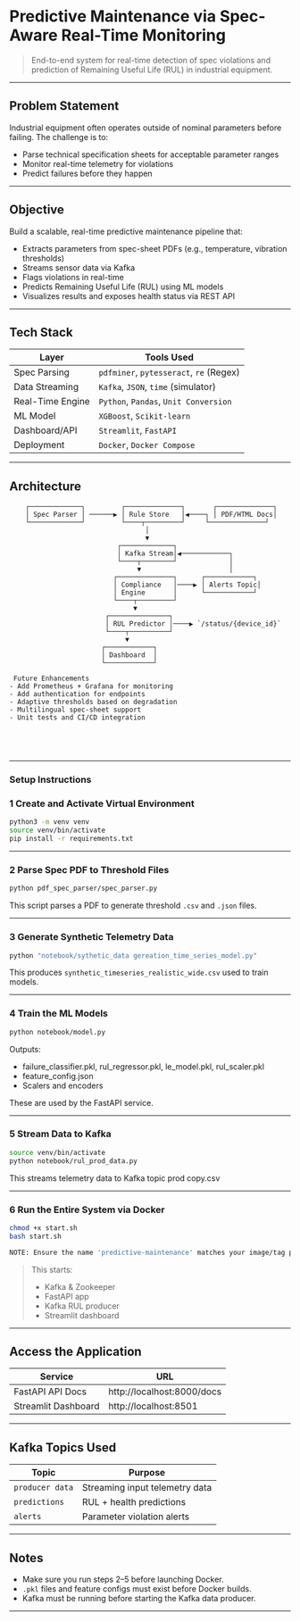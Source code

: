 #  Predictive Maintenance via Spec-Aware Real-Time Monitoring

> End-to-end system for real-time detection of spec violations and prediction of Remaining Useful Life (RUL) in industrial equipment.

---

##  Problem Statement

Industrial equipment often operates outside of nominal parameters before failing. The challenge is to:
- Parse technical specification sheets for acceptable parameter ranges
- Monitor real-time telemetry for violations
- Predict failures before they happen

---

##  Objective

Build a scalable, real-time predictive maintenance pipeline that:
- Extracts parameters from spec-sheet PDFs (e.g., temperature, vibration thresholds)
- Streams sensor data via Kafka
- Flags violations in real-time
- Predicts Remaining Useful Life (RUL) using ML models
- Visualizes results and exposes health status via REST API

---

##  Tech Stack

| Layer              | Tools Used                              |
|-------------------|------------------------------------------|
| Spec Parsing       | `pdfminer`, `pytesseract`, `re` (Regex) |
| Data Streaming     | `Kafka`, `JSON`, `time` (simulator)     |
| Real-Time Engine   | `Python`, `Pandas`, `Unit Conversion`   |
| ML Model           | `XGBoost`, `Scikit-learn`               |
| Dashboard/API      | `Streamlit`, `FastAPI`                  |
| Deployment         | `Docker`, `Docker Compose`              |

---

##  Architecture

```text
    ┌─────────────┐         ┌──────────────┐       ┌──────────────┐
    │ Spec Parser │ ──────▶ │ Rule Store   │◀────┐ │ PDF/HTML Docs│
    └─────────────┘         └────┬─────────┘     └──────────────┘
                                  │
                                  ▼
                           ┌─────────────┐
                           │ Kafka Stream│◀────────────┐
                           └────┬────────┘             │
                                ▼                      │
                          ┌──────────────┐      ┌────────────┐
                          │ Compliance   │────▶ │ Alerts Topic│
                          │ Engine       │      └────────────┘
                          └────┬─────────┘
                               ▼
                        ┌───────────────┐
                        │ RUL Predictor │────▶ `/status/{device_id}`
                        └────┬──────────┘
                             ▼
                       ┌────────────┐
                       │ Dashboard  │
                       └────────────┘

 Future Enhancements
- Add Prometheus + Grafana for monitoring
- Add authentication for endpoints
- Adaptive thresholds based on degradation
- Multilingual spec-sheet support
- Unit tests and CI/CD integration



 
 ```

---

###   Setup Instructions


### 1 Create and Activate Virtual Environment

```bash
python3 -m venv venv
source venv/bin/activate
pip install -r requirements.txt
```

---

### 2 Parse Spec PDF to Threshold Files

```bash
python pdf_spec_parser/spec_parser.py
```

This script parses a PDF to generate threshold `.csv` and `.json` files.

---

### 3 Generate Synthetic Telemetry Data

```bash
python "notebook/sythetic_data gereation_time_series_model.py"
```

This produces `synthetic_timeseries_realistic_wide.csv` used to train models.

---

### 4 Train the ML Models

```bash
python notebook/model.py
```

Outputs:
- failure_classifier.pkl, rul_regressor.pkl, le_model.pkl, rul_scaler.pkl
- feature_config.json
- Scalers and encoders

These are used by the FastAPI service.

---

### 5 Stream Data to Kafka

```bash
source venv/bin/activate
python notebook/rul_prod_data.py
```

This streams telemetry data to Kafka topic prod copy.csv

---

### 6 Run the Entire System via Docker

```bash
chmod +x start.sh
bash start.sh

NOTE: Ensure the name 'predictive-maintenance' matches your image/tag prefix
```

> This starts:
> - Kafka & Zookeeper
> - FastAPI app
> - Kafka RUL producer
> - Streamlit dashboard

---

##  Access the Application

| Service              | URL                            |
|----------------------|--------------------------------|
| FastAPI API Docs     | http://localhost:8000/docs     |
| Streamlit Dashboard  | http://localhost:8501          |

---

##  Kafka Topics Used

| Topic              | Purpose                        |
|---------------     |--------------------------------|
| `producer data`    | Streaming input telemetry data |
| `predictions`      | RUL + health predictions       |
| `alerts`           | Parameter violation alerts     |

---

##  Notes

- Make sure you run steps 2–5 before launching Docker.
- `.pkl` files and feature configs must exist before Docker builds.
- Kafka must be running before starting the Kafka data producer.

---
